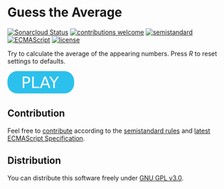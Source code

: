 # Guess the Average

[![Sonarcloud Status](https://sonarcloud.io/api/project_badges/measure?project=berkerol_guess-the-average&metric=alert_status)](https://sonarcloud.io/dashboard?id=berkerol_guess-the-average)
[![contributions welcome](https://img.shields.io/badge/contributions-welcome-brightgreen.svg)](https://github.com/berkerol/guess-the-average/issues)
[![semistandard](https://img.shields.io/badge/code%20style-semistandard-brightgreen.svg)](https://github.com/Flet/semistandard)
[![ECMAScript](https://img.shields.io/badge/ECMAScript-latest-brightgreen.svg)](https://www.ecma-international.org/ecma-262)
[![license](https://img.shields.io/badge/license-GNU%20GPL%20v3.0-blue.svg)](https://github.com/berkerol/guess-the-average/blob/master/LICENSE)

Try to calculate the average of the appearing numbers. Press _R_ to reset settings to defaults.

[![button](play.png)](https://berkerol.github.io/guess-the-average/gta.html)

## Contribution

Feel free to [contribute](https://github.com/berkerol/guess-the-average/issues) according to the [semistandard rules](https://github.com/Flet/semistandard) and [latest ECMAScript Specification](https://www.ecma-international.org/ecma-262).

## Distribution

You can distribute this software freely under [GNU GPL v3.0](https://github.com/berkerol/guess-the-average/blob/master/LICENSE).
